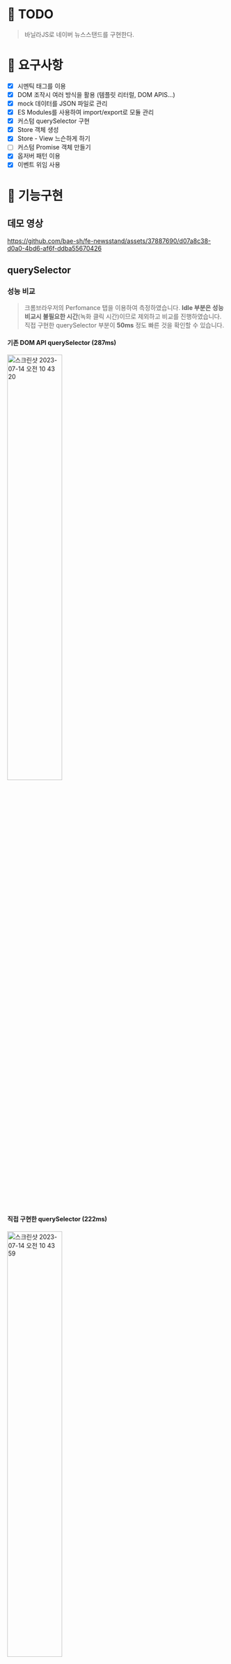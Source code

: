 # 📌 TODO
> 바닐라JS로 네이버 뉴스스탠드를 구현한다.

# 📌 요구사항
- [x] 시멘틱 태그를 이용
- [x] DOM 조작시 여러 방식을 활용 (템플릿 리터럴, DOM APIS...)
- [x] mock 데이터를 JSON 파일로 관리
- [x] ES Modules를 사용하여 import/export로 모듈 관리
- [x] 커스텀 querySelector 구현
- [x] Store 객체 생성
- [x] Store - View 느슨하게 하기
- [ ] 커스텀 Promise 객체 만들기
- [x] 옵저버 패턴 이용
- [x] 이벤트 위임 사용

# 📌 기능구현
## 데모 영상

https://github.com/bae-sh/fe-newsstand/assets/37887690/d07a8c38-d0a0-4bd6-af6f-ddba55670426



## querySelector
### 성능 비교
> 크롬브라우저의 Perfomance 탭을 이용하여 측정하였습니다. **Idle 부분은 성능 비교시 불필요한 시간**(녹화 클릭 시간)이므로 제외하고 비교를 진행하였습니다.  직접 구현한 querySelector 부분이 **50ms** 정도 빠른 것을 확인할 수 있습니다.

<div>
<h4>기존 DOM API querySelector <strong>(287ms)</strong></h4>
<img width="50%" alt="스크린샷 2023-07-14 오전 10 43 20" src="https://github.com/softeerbootcamp-2nd/fe-newsstand/assets/37887690/cafc65a1-bc00-4f05-9d29-c29f2be04916">
<h4>직접 구현한 querySelector  <strong>(222ms)</strong></h4>
<img width="50%" alt="스크린샷 2023-07-14 오전 10 43 59" src="https://github.com/softeerbootcamp-2nd/fe-newsstand/assets/37887690/73793050-a2d3-4c79-92ed-27aa2d7c4559">
</div>

### Code
``` javascript
const customQuerySelector = (selector, $target = document) => {
  const childNodes = [...$target.childNodes];
  const targetSelctor = selector.trim();
  const tagType = targetSelctor.charAt(0);
  const name = targetSelctor.slice(1);

  while (childNodes.length > 0) {
    const $node = childNodes.shift();

    if (tagType === '#' && $node.id === name) 
      return $node;
     else if (tagType === '.' && $node.classList && $node.classList.contains(name)) 
      return $node;
     else if ($node.tagName === targetSelctor.toUpperCase()) 
      return $node;
     else {
      const $result = customQuerySelector(selector, $node);
      if ($result) 
        return $result;
      
    }
  }

  return null;
};
```

``` javascript
const customQuerySelector = (selector, $target = document) => {
  const childNodes = [...$target.childNodes];
  const targetSelctor = selector.trim();
  const tagType = targetSelctor.charAt(0);
  const name = targetSelctor.slice(1);

  while (childNodes.length > 0) {
    const $node = childNodes.shift();

    if (tagType === '#' && $node.id === name) 
      return $node;
     else if (tagType === '.' && $node.classList && $node.classList.contains(name)) 
      return $node;
     else if ($node.tagName === targetSelctor.toUpperCase()) 
      return $node;
     else {
      const $result = customQuerySelector(selector, $node);
      if ($result) 
        return $result;
      
    }
  }

  return null;
};
```

# 📌 배운점
1. css Selector 지정시 `>` 의 경우 바로 하위 자식, 공백의 경우 하위 모든 자식을 선택할 수 있다.
2. **css에서도 모듈화**를 진행할 수 있다. `@import('경로')`를 통해 여러 파일을 불러올 수 있다.
3. CommonJS의 `require()`를 통해 파일을 모듈화 할 수 있다. 하지만 ES6 이후 ES Module 방식이 표준으로 자리잡았다. `import`와 `export` 구문을 사용할 수 있다.
4. css의 transition의 경우 해당 속성이 변경될떄 발생, animation의 경우 생성될 떄 실행되는 속성이다. `rolling`, `progress bar`를 구현해보며 다양한 애니메이션을 경험해 보았다.
5. 콜백큐, 이벤트큐, 마이크로큐의 차이점에 대해 이해하였다. 먼저 콜백큐는 비동기 처리를 진행하고 난 뒤 해당 콜백 함수가 콜백큐에 대기하게 되고된다. 이벤트 큐의 경우 Event가 발생했을떄 실행하는 콜백 함수를 이벤트 큐에 저장한다. 마이크로 큐는 Promise와 관련된 콜백 함수들이 대기한다. 콜스택이 비어있을 시 이벤트 루프는 마이크로 큐 > 이벤트 큐 > 콜백 큐 를 순서로 콜스택으로 옮긴다.
6. 함수가 실행될떄  어떠한 방식으로 이벤트루프가 작동하는지 설명할 수 있다.
7. function 키워드를 사용한 함수는 실행시에, 화살표 함수는 선언시에 가리키는 `this`를 할당한다. 만약 function 함수에 특정 this를 할당하고 싶을 경우 **bind, call** 과 같은 방식을 이용한다.
8. JS타이머와 css 애니메이션 타이머가 다르게 작동하기에 결과가 상이할 수 있다.


## 이벤트 루프


# 📌 느낀점

4주동안 네이버 뉴스스탠드를 만들어 보면서 기본기 역량을 키웠다. 매번 react 및 css 라이브러리를 이용하여 프로젝트를 작업하다 보니 react의 내부 동작과정, css의 우선순위 및 동작과정에 대해서 생각해 볼 기회가 적었다. 
html의 경우 div로만 만드는 것이 아닌 시멘틱 태그를 적절하게 사용하여 필요한 경우 class과 data-set을 이용하여 순수 html의 다양한 속성들을 알아볼 수 있었다. 

css에서는 기존에 썼던 라이브러리들이 왜 그렇게 만들었는가에 생각을 많이 했었다. 왜 css라이브러리들이 class Naming을 줄일 수 있는 방식을 고민하였는지 공감이 되었다. Naming을 하는데 시간이 많이 들었고 만약 겹치게 되면 의도치 않은 스타일이 적용된 경우가 있었다. 기획서에 나와있는 폰트, 색상 등등을 미리 css class에 작성을 해놓으니 색상에 대한 고민을 하지 않고 class만 추가하면 되기 때문에 보다 편리하게 스타일링을 할 수 있었던 것 같다. 또한, 처음으로 dark모드를 구현해 보면서 시각적으로 화려하게 변하기에 유저 입장에서는 엄청난 구현내용이 있을거 같지만 사실은 최상위 body 태그에 dark 클래스이름만 추가해줬을 뿐이다. 또한 rolling과 progress bar를 애니메이션으로 구현해보며 css 역량을 키웠다. `animation`의 경우 처음 해당 tag가 dom에서 생성될 당시 발생하게 되고 `transition`의 경우 해당 속성이 변경될떄 자연스럽게 변경할 수 있게 할 수 있다는 것이다. 이제 애니메이션을 적용해야 할 떄 보다 자신감을 가지고 구현할 수 있을 것 같다.

JS에 많은 것을 배웠다. 먼저 React의 컴포넌트 방식으로 구현을 진행하였다. 상태가 변할 경우에 해당 컴포넌트 및 하위 컴포넌트를 재렌더링을 진행하며 중요한 리소스 일경우 상태에 넣어 관리하였다. 하지만 프레임워크가 아닌 바닐라JS로 작업을 하다보니 코드의 일관성이 많이 떨어지는 느낌을 받아고 순간순간마다 자신과 타협을 하며 많은 예외를 발생시키는 나 자신을 볼 수 있었다. 유지보수 가능하고 좋은코드를 지향해야 하지만 현재 과제에서는 과제의 필요한 정도로 구현하는 것에 대해 고민을 많이 해보았던것 같다. 옵저버, Store와 같은 상태 관리를 직접 만들어 보면서 redux, recoil의 동작방식을 이해해 보았다. 해당 컴포넌트가 전역 리소스를 원하면 store에서 받아오며 그 컴포넌트는 구독된 상태가 된다. 만약 상태가 변하면 구독하고 있는 컴포넌트 전부는 변경되어야 한다. 그런데 react에서는 unmounted될떄 알아서 구독이 취소되지만 js에서는 어떠한 방식으로 해야하는지 해답을 찾이 못하였다. 이부분은 좀 더 고민해봐야겠다.

이 4주차동안 가장 많이 배웠던 부분은 JS 동작 과정인것 같다. JS에서 함수를 실행하면 JS엔진은 어떻게 동작을 하는지이다. 이때 콜스택, 태스크큐, 이벤트 루프에 대해서 공부를 해보고 머리속으로 동작을 그릴 수 있게 되었다. 이로 인해 **setTimer에 0초를 넣었을떄 왜 즉시 실행되지 않는지 또한 알게 되었다**. querySelector 또한 직접 구현해 보며 기존 querySelector의 경우 pre-order 순으로 노드를 탐색하는 것 또한 MDN 문서를 보며 알게 되었고 복잡한 기능까지는 구현해보지 못했지만 크롬 개발자 도구를 통해 성능을 비교해보았다(유의미한 비교인지는 잘 모르겠다). Promise 객체를 구현해 보기위해 오픈소스인 v8엔진을 클론받아 내부 동작과정을 확인해 보고 싶었으니 cpp로 만들어져 있기에 명확하게 알지는 못했다. 브라우저에서 JS를 실행하게 되면 JS엔진은 JS리터럴을 읽고 파서엔진이 추상구문트리로 변경하게되고 이는 컴파일되어 바이너리 코드로 변경되는 과정을 보며 흥미로웠다. 

4주동안 단순히 코딩실력보다는 **내부동작과정에 초점**을 맞추어 공부를 하여 문제가 발생했을시 문제분석을 보다 빠르고 정확하게 할 수 있을거라 생각이 든다. 

# 🥳 Pull Request

- [x] <a href = 'https://github.com/softeerbootcamp-2nd/fe-newsstand/pull/8'>1주차 PR</a>
- [x] <a href = 'https://github.com/softeerbootcamp-2nd/fe-newsstand/pull/35'>2주차 PR</a>
- [x] <a href = 'https://github.com/softeerbootcamp-2nd/fe-newsstand/pull/90'>3주차 PR</a>
- [x] <a href = 'https://github.com/softeerbootcamp-2nd/fe-newsstand/pull/126'>4주차 PR</a>


# 🗂️ 폴더 구조
```
fe-newsstand
📦src // 주요 소스코드 관리 폴더
 ┣ 📂assets // 멀티미디어 파일 관리 폴더
 ┣ 📂components // 컴포넌트 관리 폴더
 ┃ ┣ 📂all-news 
 ┃ ┣ 📂common
 ┃ ┣ 📂core
 ┃ ┣ 📂header
 ┃ ┣ 📂latest-news
 ┃ ┗ 📜App.js
 ┣ 📂constants // 상수 파일 관리 폴더
 ┣ 📂mocks // mock 데이터 파일 관리
 ┣ 📂utils // 유틸 함수 파일 관리
 ┗ 📜index.js
📦store
```
